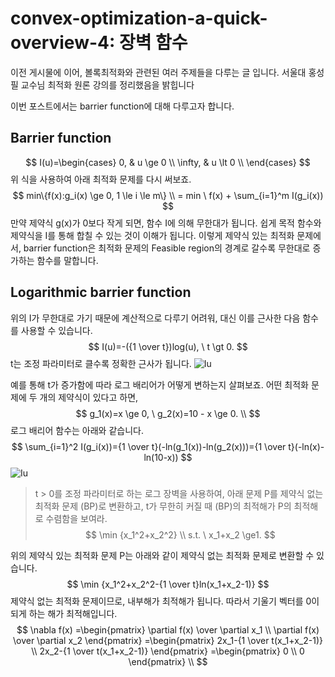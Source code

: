 # convex-optimization-a-quick-overview-4: 장벽 함수
이전 게시물에 이어, 볼록최적화와 관련된 여러 주제들을 다루는 글 입니다. 서울대 홍성필 교수님 최적화 원론 강의를 정리했음을 밝힙니다

이번 포스트에서는 barrier function에 대해 다루고자 합니다.
## Barrier function
$$
I(u)=\begin{cases}
0, & u \ge 0 \\
\infty, & u \lt 0 \\
\end{cases}
$$
위 식을 사용하여 아래 최적화 문제를 다시 써보죠.
$$
min\{f(x):g_i(x) \ge 0, 1 \le i \le m\} \\
= min \ f(x) + \sum_{i=1}^m I(g_i(x))
$$
만약 제약식 g(x)가 0보다 작게 되면, 함수 I에 의해 무한대가 됩니다. 쉽게 목적 함수와 제약식을 I를 통해 합칠 수 있는 것이 이해가 됩니다.
이렇게 제약식 있는 최적화 문제에서, barrier function은 최적화 문제의 Feasible region의 경계로 갈수록 무한대로 증가하는 함수를 말합니다.

## Logarithmic barrier function
위의 I가 무한대로 가기 때문에 계산적으로 다루기 어려워, 대신 이를 근사한 다음 함수를 사용할 수 있습니다.
$$
I(u)=-({1 \over t})log(u), \ t \gt 0.
$$
t는 조정 파라미터로 클수록 정확한 근사가 됩니다.
![Iu](https://user-images.githubusercontent.com/11609881/111646763-45cb3b80-8845-11eb-8a03-35fb0b8e97c7.gif)

예를 통해 t가 증가함에 따라 로그 배리어가 어떻게 변하는지 살펴보죠. 어떤 최적화 문제에 두 개의 제약식이 있다고 하면,
$$
g_1(x)=x \ge 0, \ g_2(x)=10 - x \ge 0. \\
$$
로그 배리어 함수는 아래와 같습니다.
$$
\sum_{i=1}^2 I(g_i(x))={1 \over t}(-ln(g_1(x))-ln(g_2(x)))={1 \over t}(-ln(x)-ln(10-x))
$$
![Iu](https://user-images.githubusercontent.com/11609881/111649736-ffc3a700-8847-11eb-8c57-31581d29daf7.gif)


> t > 0를 조정 파라미터로 하는 로그 장벽을 사용하여, 아래 문제 P를 제약식 없는 최적화 문제 (BP)로 변환하고, t가 무한히 커질 때 (BP)의 최적해가 P의 최적해로 수렴함을 보여라.
$$
\min {x_1^2+x_2^2} \\
s.t. \ x_1+x_2 \ge1.
$$

위의 제약식 있는 최적화 문제 P는 아래와 같이 제약식 없는 최적화 문제로 변환할 수 있습니다.
$$
\min {x_1^2+x_2^2-{1 \over t}ln(x_1+x_2-1)}
$$
제약식 없는 최적화 문제이므로, 내부해가 최적해가 됩니다. 따라서 기울기 벡터를 0이 되게 하는 해가 최적해입니다.
$$
\nabla f(x)
=\begin{pmatrix}
\partial f(x) \over \partial x_1 \\
\partial f(x) \over \partial x_2
 \end{pmatrix}
=\begin{pmatrix}
2x_1-{1 \over t(x_1+x_2-1)} \\
2x_2-{1 \over t(x_1+x_2-1)}
 \end{pmatrix}
 =\begin{pmatrix}
0 \\
0
 \end{pmatrix}
 \\
$$

<!--stackedit_data:
eyJoaXN0b3J5IjpbLTc5NTgyMzg3MiwtNzY4ODU1Mjk5LC0xOT
g4ODIwODk2LDIwMTU2MDc3MDAsLTIyNTk3MjgzNCwtMTA2MjM4
NTIxMSw2NDQ4MjIzNTksMjg2NTc1NzY5XX0=
-->